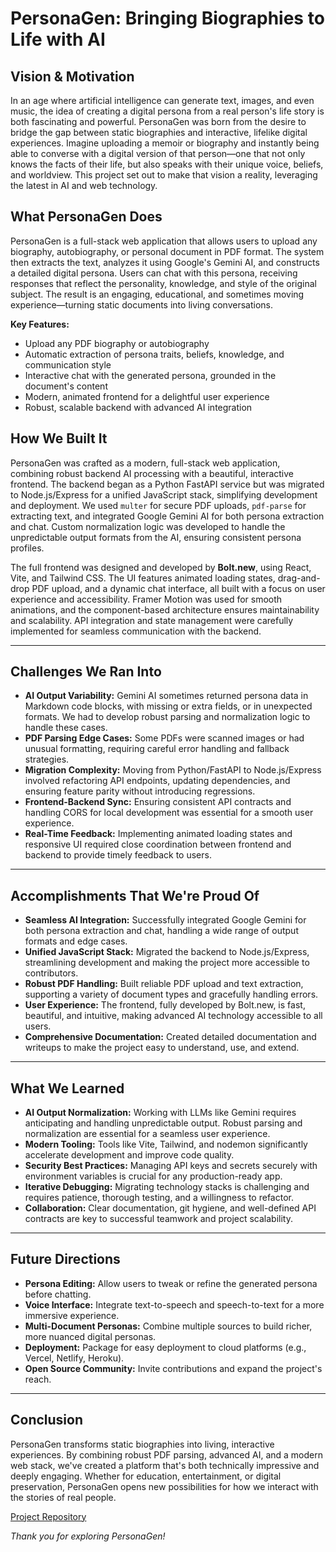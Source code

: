 # PersonaGen: Bringing Biographies to Life with AI

## Vision & Motivation

In an age where artificial intelligence can generate text, images, and even music, the idea of creating a digital persona from a real person's life story is both fascinating and powerful. PersonaGen was born from the desire to bridge the gap between static biographies and interactive, lifelike digital experiences. Imagine uploading a memoir or biography and instantly being able to converse with a digital version of that person—one that not only knows the facts of their life, but also speaks with their unique voice, beliefs, and worldview. This project set out to make that vision a reality, leveraging the latest in AI and web technology.

## What PersonaGen Does

PersonaGen is a full-stack web application that allows users to upload any biography, autobiography, or personal document in PDF format. The system then extracts the text, analyzes it using Google's Gemini AI, and constructs a detailed digital persona. Users can chat with this persona, receiving responses that reflect the personality, knowledge, and style of the original subject. The result is an engaging, educational, and sometimes moving experience—turning static documents into living conversations.

**Key Features:**
- Upload any PDF biography or autobiography
- Automatic extraction of persona traits, beliefs, knowledge, and communication style
- Interactive chat with the generated persona, grounded in the document's content
- Modern, animated frontend for a delightful user experience
- Robust, scalable backend with advanced AI integration

## How We Built It

PersonaGen was crafted as a modern, full-stack web application, combining robust backend AI processing with a beautiful, interactive frontend. The backend began as a Python FastAPI service but was migrated to Node.js/Express for a unified JavaScript stack, simplifying development and deployment. We used `multer` for secure PDF uploads, `pdf-parse` for extracting text, and integrated Google Gemini AI for both persona extraction and chat. Custom normalization logic was developed to handle the unpredictable output formats from the AI, ensuring consistent persona profiles.

The full frontend was designed and developed by **Bolt.new**, using React, Vite, and Tailwind CSS. The UI features animated loading states, drag-and-drop PDF upload, and a dynamic chat interface, all built with a focus on user experience and accessibility. Framer Motion was used for smooth animations, and the component-based architecture ensures maintainability and scalability. API integration and state management were carefully implemented for seamless communication with the backend.

---

## Challenges We Ran Into

- **AI Output Variability:** Gemini AI sometimes returned persona data in Markdown code blocks, with missing or extra fields, or in unexpected formats. We had to develop robust parsing and normalization logic to handle these cases.
- **PDF Parsing Edge Cases:** Some PDFs were scanned images or had unusual formatting, requiring careful error handling and fallback strategies.
- **Migration Complexity:** Moving from Python/FastAPI to Node.js/Express involved refactoring API endpoints, updating dependencies, and ensuring feature parity without introducing regressions.
- **Frontend-Backend Sync:** Ensuring consistent API contracts and handling CORS for local development was essential for a smooth user experience.
- **Real-Time Feedback:** Implementing animated loading states and responsive UI required close coordination between frontend and backend to provide timely feedback to users.

---

## Accomplishments That We're Proud Of

- **Seamless AI Integration:** Successfully integrated Google Gemini for both persona extraction and chat, handling a wide range of output formats and edge cases.
- **Unified JavaScript Stack:** Migrated the backend to Node.js/Express, streamlining development and making the project more accessible to contributors.
- **Robust PDF Handling:** Built reliable PDF upload and text extraction, supporting a variety of document types and gracefully handling errors.
- **User Experience:** The frontend, fully developed by Bolt.new, is fast, beautiful, and intuitive, making advanced AI technology accessible to all users.
- **Comprehensive Documentation:** Created detailed documentation and writeups to make the project easy to understand, use, and extend.

---

## What We Learned

- **AI Output Normalization:** Working with LLMs like Gemini requires anticipating and handling unpredictable output. Robust parsing and normalization are essential for a seamless user experience.
- **Modern Tooling:** Tools like Vite, Tailwind, and nodemon significantly accelerate development and improve code quality.
- **Security Best Practices:** Managing API keys and secrets securely with environment variables is crucial for any production-ready app.
- **Iterative Debugging:** Migrating technology stacks is challenging and requires patience, thorough testing, and a willingness to refactor.
- **Collaboration:** Clear documentation, git hygiene, and well-defined API contracts are key to successful teamwork and project scalability.

---

## Future Directions
- **Persona Editing:** Allow users to tweak or refine the generated persona before chatting.
- **Voice Interface:** Integrate text-to-speech and speech-to-text for a more immersive experience.
- **Multi-Document Personas:** Combine multiple sources to build richer, more nuanced digital personas.
- **Deployment:** Package for easy deployment to cloud platforms (e.g., Vercel, Netlify, Heroku).
- **Open Source Community:** Invite contributions and expand the project's reach.

---

## Conclusion

PersonaGen transforms static biographies into living, interactive experiences. By combining robust PDF parsing, advanced AI, and a modern web stack, we've created a platform that's both technically impressive and deeply engaging. Whether for education, entertainment, or digital preservation, PersonaGen opens new possibilities for how we interact with the stories of real people.

[Project Repository](https://github.com/newturk/PersonaGen)

_Thank you for exploring PersonaGen!_ 